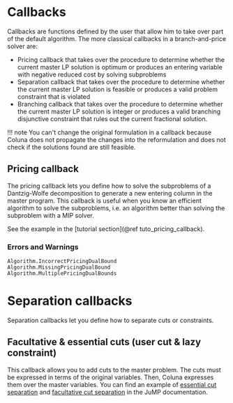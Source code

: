 # Callbacks

Callbacks are functions defined by the user that allow him to take over part of the default
algorithm.
The more classical callbacks in a branch-and-price solver are:

- Pricing callback that takes over the procedure to determine whether the current master LP
    solution is optimum or produces an entering variable with negative reduced cost by solving subproblems
- Separation callback that takes over the procedure to determine whether the current master
    LP solution is feasible or produces a valid problem constraint that is violated
- Branching callback that takes over the procedure to determine whether the current master
    LP solution is integer or produces a valid branching disjunctive constraint that rules out
    the current fractional solution.

!!! note
    You can't change the original formulation in a callback because Coluna does not propagate the
    changes into the reformulation and does not check if the solutions found are still feasible.

## Pricing callback

The pricing callback lets you define how to solve the subproblems of a Dantzig-Wolfe
decomposition to generate a new entering column in the master program.
This callback is useful when you know an efficient algorithm to solve the subproblems,
i.e. an algorithm better than solving the subproblem with a MIP solver.

See the example in the [tutorial section](@ref tuto_pricing_callback).

### Errors and Warnings

```@docs
Algorithm.IncorrectPricingDualBound
Algorithm.MissingPricingDualBound
Algorithm.MultiplePricingDualBounds
```


# Separation callbacks

Separation callbacks let you define how to separate cuts or constraints.

## Facultative & essential cuts (user cut & lazy constraint)

This callback allows you to add cuts to the master problem.
The cuts must be expressed in terms of the original variables.
Then, Coluna expresses them over the master variables.
You can find an example of [essential cut separation](https://jump.dev/JuMP.jl/stable/tutorials/Mixed-integer%20linear%20programs/callbacks/#Lazy-constraints)
and [facultative cut separation](https://jump.dev/JuMP.jl/stable/tutorials/Mixed-integer%20linear%20programs/callbacks/#User-cut)
in the JuMP documentation.


